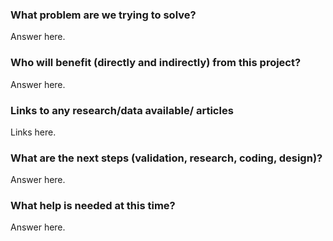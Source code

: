 ### What problem are we trying to solve?

Answer here.

### Who will benefit (directly and indirectly) from this project?

Answer here.

### Links to any research/data available/ articles

Links here.

### What are the next steps (validation, research, coding, design)? 

Answer here.

### What help is needed at this time?

Answer here.
